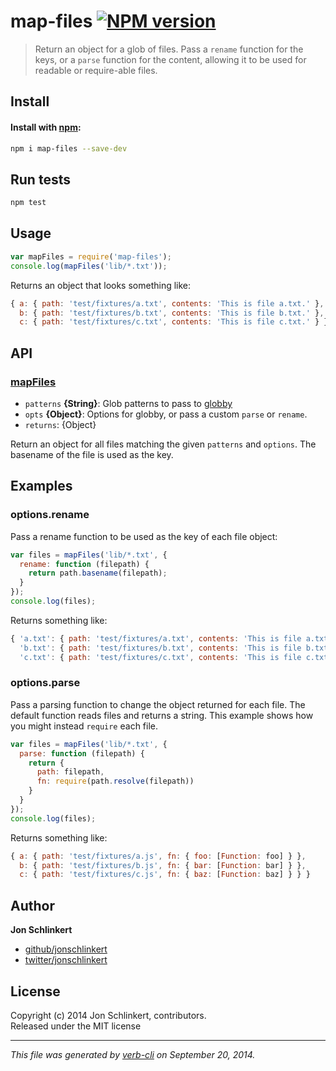 # map-files [![NPM version](https://badge.fury.io/js/map-files.svg)](http://badge.fury.io/js/map-files)


> Return an object for a glob of files. Pass a `rename` function for the keys, or a `parse` function for the content, allowing it to be used for readable or require-able files.

## Install
#### Install with [npm](npmjs.org):

```bash
npm i map-files --save-dev
```

## Run tests

```bash
npm test
```

## Usage

```js
var mapFiles = require('map-files');
console.log(mapFiles('lib/*.txt'));
```
Returns an object that looks something like:

```js
{ a: { path: 'test/fixtures/a.txt', contents: 'This is file a.txt.' },
  b: { path: 'test/fixtures/b.txt', contents: 'This is file b.txt.' },
  c: { path: 'test/fixtures/c.txt', contents: 'This is file c.txt.' } }
```

## API
### [mapFiles](index.js#L73)

* `patterns` **{String}**: Glob patterns to pass to [globby]    
* `opts` **{Object}**: Options for globby, or pass a custom `parse` or `rename`.    
* `returns`: {Object}  

Return an object for all files matching the
given `patterns` and `options`. The basename
of the file is used as the key.

## Examples

### options.rename

Pass a rename function to be used as the key of each file object:

```js
var files = mapFiles('lib/*.txt', {
  rename: function (filepath) {
    return path.basename(filepath);
  }
});
console.log(files);
```
Returns something like:

```js
{ 'a.txt': { path: 'test/fixtures/a.txt', contents: 'This is file a.txt.' },
  'b.txt': { path: 'test/fixtures/b.txt', contents: 'This is file b.txt.' },
  'c.txt': { path: 'test/fixtures/c.txt', contents: 'This is file c.txt.' } }
```


### options.parse

Pass a parsing function to change the object returned for each file. The
default function reads files and returns a string. This example shows how
you might instead `require` each file.

```js
var files = mapFiles('lib/*.txt', {
  parse: function (filepath) {
    return {
      path: filepath,
      fn: require(path.resolve(filepath))
    }
  }
});
console.log(files);
```
Returns something like:

```js
{ a: { path: 'test/fixtures/a.js', fn: { foo: [Function: foo] } },
  b: { path: 'test/fixtures/b.js', fn: { bar: [Function: bar] } },
  c: { path: 'test/fixtures/c.js', fn: { baz: [Function: baz] } } }
```


## Author

**Jon Schlinkert**
 
+ [github/jonschlinkert](https://github.com/jonschlinkert)
+ [twitter/jonschlinkert](http://twitter.com/jonschlinkert) 

## License
Copyright (c) 2014 Jon Schlinkert, contributors.  
Released under the MIT license

***

_This file was generated by [verb-cli](https://github.com/assemble/verb-cli) on September 20, 2014._

[globby]: https://github.com/sindresorhus/globby